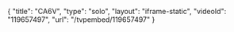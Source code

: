{
    "title": "CA6V",
    "type": "solo",
    "layout": "iframe-static",
    "videoId": "119657497",
    "url": "\/tvpembed\/119657497"
}